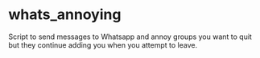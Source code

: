 # whats_annoying
Script to send messages to Whatsapp and annoy groups you want to quit but they continue adding you when you attempt to leave.
